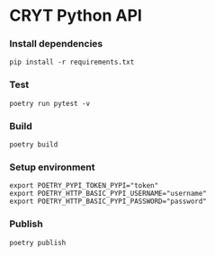 # CRYT Python API

### Install dependencies
```
pip install -r requirements.txt
```

### Test
```
poetry run pytest -v
```

### Build
```
poetry build
```

### Setup environment
```
export POETRY_PYPI_TOKEN_PYPI="token"
export POETRY_HTTP_BASIC_PYPI_USERNAME="username"
export POETRY_HTTP_BASIC_PYPI_PASSWORD="password"
```

### Publish
```
poetry publish
```
